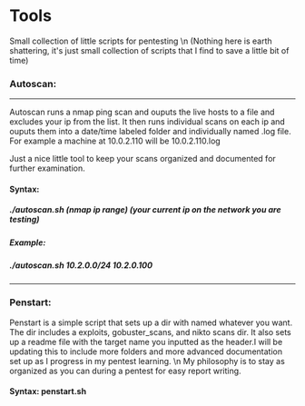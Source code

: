 # Tools
Small collection of little scripts for pentesting \n
(Nothing here is earth shattering, it's just small collection of scripts that I find to save a little bit of time)

### Autoscan:
-------------------------------------------
Autoscan runs a nmap ping scan and ouputs the live hosts to a file and excludes your ip from the list. It then runs individual scans on each ip and ouputs them into a date/time labeled folder and individually named .log file. For example a machine at 10.0.2.110 will be 10.0.2.110.log

Just a nice little tool to keep your scans organized and documented for further examination.

#### Syntax: 
##### ./autoscan.sh (nmap ip range) (your current ip on the network you are testing)
##### Example:
##### ./autoscan.sh 10.2.0.0/24 10.2.0.100
---------------------------------------------------
### Penstart:

Penstart is a simple script that sets up a dir with named whatever you want. The dir includes a exploits, gobuster_scans, and nikto scans dir. It also sets up a readme file with the target name you inputted as the header.I will be updating this to include more folders and more advanced documentation set up as I progress in my pentest learning. \n
My philosophy is to stay as organized as you can during a pentest for easy report writing. 

#### Syntax: penstart.sh <root folder name>
